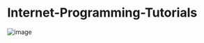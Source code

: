 # Internet-Programming-Tutorials
![image](https://user-images.githubusercontent.com/84366074/166673542-4b9088ac-5a5b-43f3-bb5c-4932a2d09ffd.png)
